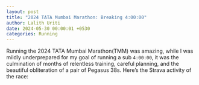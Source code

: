 ```yaml
---
layout: post
title: "2024 TATA Mumbai Marathon: Breaking 4:00:00"
author: Lalith Uriti
date: 2024-05-30 00:00:01 +0530
categories: Running
---
```


Running the 2024 TATA Mumbai Marathon(TMM) was amazing, while I was mildly underprepared for my goal of running a sub `4:00:00`, it was the culmination of months of relentless training, careful planning, and the beautiful obliteration of a pair of Pegasus 38s. Here’s the Strava activity of the race:

<div class="container">
<div class="strava-embed-placeholder" data-embed-type="activity" data-embed-id="10598822653" data-style="standard"></div><script src="https://strava-embeds.com/embed.js"></script>
</div>

<style>
.container {
  display: block;
  margin-left: auto;
  margin-right: auto;
  width: 80%;
}
</style>
